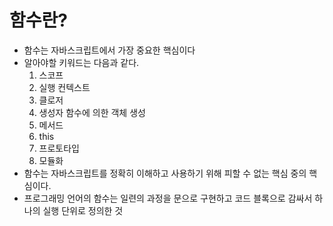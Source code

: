 # 함수란?
- 함수는 자바스크립트에서 가장 중요한 핵심이다
- 알아야할 키워드는 다음과 같다.
  1. 스코프
  2. 실행 컨텍스트
  3. 클로저
  4. 생성자 함수에 의한 객체 생성
  5. 메서드
  6. this
  7. 프로토타입
  8. 모듈화
- 함수는 자바스크립트를 정확히 이해하고 사용하기 위해 피할 수 없는 핵심 중의 핵심이다.
- 프로그래밍 언어의 함수는 일련의 과정을 문으로 구현하고 코드 블록으로 감싸서 하나의 실행 단위로 정의한 것
